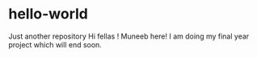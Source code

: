 # hello-world
Just another repository
Hi fellas !
Muneeb here! I am doing my final year project 
which will end soon.
